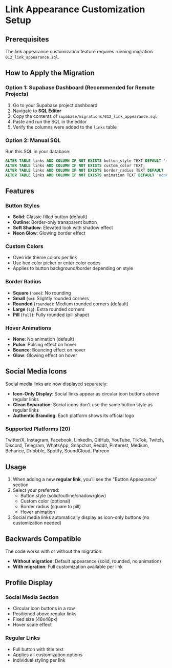# Link Appearance Customization Setup

## Prerequisites
The link appearance customization feature requires running migration `012_link_appearance.sql`.

## How to Apply the Migration

### Option 1: Supabase Dashboard (Recommended for Remote Projects)
1. Go to your Supabase project dashboard
2. Navigate to **SQL Editor**
3. Copy the contents of `supabase/migrations/012_link_appearance.sql`
4. Paste and run the SQL in the editor
5. Verify the columns were added to the `links` table

### Option 2: Manual SQL
Run this SQL in your database:

```sql
ALTER TABLE links ADD COLUMN IF NOT EXISTS button_style TEXT DEFAULT 'solid' CHECK (button_style IN ('solid', 'outline', 'soft-shadow', 'neon-glow'));
ALTER TABLE links ADD COLUMN IF NOT EXISTS custom_color TEXT;
ALTER TABLE links ADD COLUMN IF NOT EXISTS border_radius TEXT DEFAULT 'rounded' CHECK (border_radius IN ('none', 'sm', 'rounded', 'lg', 'full'));
ALTER TABLE links ADD COLUMN IF NOT EXISTS animation TEXT DEFAULT 'none' CHECK (animation IN ('none', 'pulse', 'bounce', 'glow'));
```

## Features

### Button Styles
- **Solid**: Classic filled button (default)
- **Outline**: Border-only transparent button
- **Soft Shadow**: Elevated look with shadow effect
- **Neon Glow**: Glowing border effect

### Custom Colors
- Override theme colors per link
- Use hex color picker or enter color codes
- Applies to button background/border depending on style

### Border Radius
- **Square** (`none`): No rounding
- **Small** (`sm`): Slightly rounded corners
- **Rounded** (`rounded`): Medium rounded corners (default)
- **Large** (`lg`): Extra rounded corners
- **Pill** (`full`): Fully rounded (pill shape)

### Hover Animations
- **None**: No animation (default)
- **Pulse**: Pulsing effect on hover
- **Bounce**: Bouncing effect on hover
- **Glow**: Glowing effect on hover

## Social Media Icons

Social media links are now displayed separately:
- **Icon-Only Display**: Social links appear as circular icon buttons above regular links
- **Clean Separation**: Social icons don't use the same button style as regular links
- **Authentic Branding**: Each platform shows its official logo

### Supported Platforms (20)
Twitter/X, Instagram, Facebook, LinkedIn, GitHub, YouTube, TikTok, Twitch, Discord, Telegram, WhatsApp, Snapchat, Reddit, Pinterest, Medium, Behance, Dribbble, Spotify, SoundCloud, Patreon

## Usage

1. When adding a new **regular link**, you'll see the "Button Appearance" section
2. Select your preferred:
   - Button style (solid/outline/shadow/glow)
   - Custom color (optional)
   - Border radius (square to pill)
   - Hover animation
3. Social media links automatically display as icon-only buttons (no customization needed)

## Backwards Compatible
The code works with or without the migration:
- **Without migration**: Default appearance (solid, rounded, no animation)
- **With migration**: Full customization available per link

## Profile Display

### Social Media Section
- Circular icon buttons in a row
- Positioned above regular links
- Fixed size (48x48px)
- Hover scale effect

### Regular Links
- Full button with title text
- Applies all customization options
- Individual styling per link
